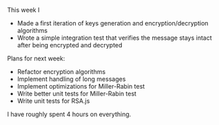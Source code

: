 This week I 
* Made a first iteration of keys generation and encryption/decryption algorithms
* Wrote a simple integration test that verifies the message stays intact after being encrypted and decrypted

Plans for next week:
* Refactor encryption algorithms
* Implement handling of long messages
* Implement optimizations for Miller-Rabin test
* Write better unit tests for Miller-Rabin test
* Write unit tests for RSA.js

I have roughly spent 4 hours on everything.